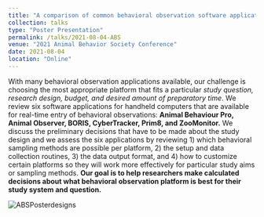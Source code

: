 ```yaml
---
title: "A comparison of common behavioral observation software applications and recommendations for use"
collection: talks
type: "Poster Presentation"
permalink: /talks/2021-08-04-ABS
venue: "2021 Animal Behavior Society Conference"
date: 2021-08-04
location: "Online"
---
```

With many behavioral observation applications available, our challenge is choosing the most appropriate platform that fits a particular _study question, research design, budget, and desired amount of preparatory time_. We review six software applications for handheld computers that are available for real-time entry of behavioral observations: **Animal Behaviour Pro, Animal Observer, BORIS, CyberTracker, Prim8, and ZooMonitor.** We discuss the preliminary decisions that have to be made about the study design and we assess the six applications by reviewing 1) which behavioral sampling methods are possible per platform, 2) the setup and data collection routines, 3) the data output format, and 4) how to customize certain platforms so they will work more effectively for particular study aims or sampling methods. **Our goal is to help researchers make calculated decisions about what behavioral observation platform is best for their study system and question.** 

![ABSPosterdesigns](https://user-images.githubusercontent.com/78130420/128659068-92ca8f62-c835-4d73-a670-6ea931cdc97c.jpg)
